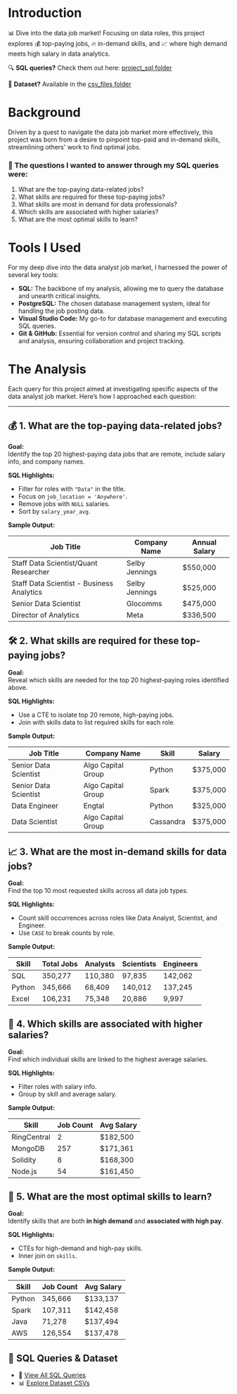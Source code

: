 # Introduction
📊 Dive into the data job market! Focusing on data roles, this project explores 💰 top-paying jobs, 🔥 in-demand skills, and 📈 where high demand meets high salary in data analytics.

🔍 **SQL queries?** Check them out here: [project_sql folder](/project_sql/)

📁 **Dataset?** Available in the [csv_files folder](/csv_files/)


# Background

Driven by a quest to navigate the data job market more effectively, this project was born from a desire to pinpoint top-paid and in-demand skills, streamlining others' work to find optimal jobs.

### 📌 The questions I wanted to answer through my SQL queries were:
1. What are the top-paying data-related jobs?
2. What skills are required for these top-paying jobs?
3. What skills are most in demand for data professionals?
4. Which skills are associated with higher salaries?
5. What are the most optimal skills to learn?

# Tools I Used
For my deep dive into the data analyst job market, I harnessed the power of several key tools:

- **SQL:** The backbone of my analysis, allowing me to query the database and unearth critical insights.
- **PostgreSQL:** The chosen database management system, ideal for handling the job posting data.
- **Visual Studio Code:** My go-to for database management and executing SQL queries.
- **Git & GitHub:** Essential for version control and sharing my SQL scripts and analysis, ensuring collaboration and project tracking.


# The Analysis

Each query for this project aimed at investigating specific aspects of the data analyst job market. Here’s how I approached each question:

---

## 💰 1. What are the top-paying data-related jobs?

**Goal:**  
Identify the top 20 highest-paying data jobs that are remote, include salary info, and company names.

**SQL Highlights:**  
- Filter for roles with `"Data"` in the title.
- Focus on `job_location = 'Anywhere'`.
- Remove jobs with `NULL` salaries.
- Sort by `salary_year_avg`.

**Sample Output:**

| Job Title                             | Company Name           | Annual Salary |
|--------------------------------------|------------------------|---------------|
| Staff Data Scientist/Quant Researcher| Selby Jennings         | $550,000      |
| Staff Data Scientist - Business Analytics | Selby Jennings   | $525,000      |
| Senior Data Scientist                | Glocomms               | $475,000      |
| Director of Analytics                | Meta                   | $336,500      |


## 🛠️ 2. What skills are required for these top-paying jobs?

**Goal:**  
Reveal which skills are needed for the top 20 highest-paying roles identified above.

**SQL Highlights:**  
- Use a CTE to isolate top 20 remote, high-paying jobs.
- Join with skills data to list required skills for each role.

**Sample Output:**

| Job Title         | Company Name     | Skill      | Salary     |
|------------------|------------------|------------|------------|
| Senior Data Scientist | Algo Capital Group | Python     | $375,000   |
| Senior Data Scientist | Algo Capital Group | Spark      | $375,000   |
| Data Engineer     | Engtal           | Python     | $325,000   |
| Data Scientist    | Algo Capital Group | Cassandra | $375,000   |


## 📈 3. What are the most in-demand skills for data jobs?

**Goal:**  
Find the top 10 most requested skills across all data job types.

**SQL Highlights:**  
- Count skill occurrences across roles like Data Analyst, Scientist, and Engineer.
- Use `CASE` to break counts by role.

**Sample Output:**

| Skill     | Total Jobs | Analysts | Scientists | Engineers |
|-----------|------------|----------|------------|-----------|
| SQL       | 350,277    | 110,380  | 97,835     | 142,062   |
| Python    | 345,666    | 68,409   | 140,012    | 137,245   |
| Excel     | 106,231    | 75,348   | 20,886     | 9,997     |


## 💸 4. Which skills are associated with higher salaries?

**Goal:**  
Find which individual skills are linked to the highest average salaries.

**SQL Highlights:**  
- Filter roles with salary info.
- Group by skill and average salary.

**Sample Output:**

| Skill       | Job Count | Avg Salary |
|-------------|-----------|------------|
| RingCentral | 2         | $182,500   |
| MongoDB     | 257       | $171,361   |
| Solidity    | 8         | $168,300   |
| Node.js     | 54        | $161,450   |


## 🎯 5. What are the most optimal skills to learn?

**Goal:**  
Identify skills that are both **in high demand** and **associated with high pay**.

**SQL Highlights:**  
- CTEs for high-demand and high-pay skills.
- Inner join on `skills`.

**Sample Output:**

| Skill     | Job Count | Avg Salary |
|-----------|-----------|------------|
| Python    | 345,666   | $133,137   |
| Spark     | 107,311   | $142,458   |
| Java      | 71,278    | $137,494   |
| AWS       | 126,554   | $137,478   |


## 📂 SQL Queries & Dataset

- 📁 [View All SQL Queries](/project_sql/)
- 📊 [Explore Dataset CSVs](/csv_files/)

